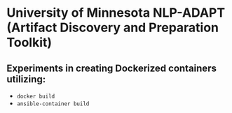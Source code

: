 # University of Minnesota NLP-ADAPT (Artifact Discovery and Preparation Toolkit)

## Experiments in creating Dockerized containers utilizing:

- `docker build`
- `ansible-container build`
